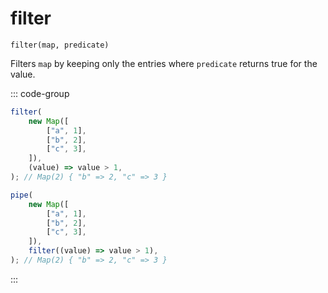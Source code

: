 # filter

`filter(map, predicate)`

Filters `map` by keeping only the entries where `predicate` returns true for the value.

::: code-group

```ts [data-first]
filter(
    new Map([
        ["a", 1],
        ["b", 2],
        ["c", 3],
    ]),
    (value) => value > 1,
); // Map(2) { "b" => 2, "c" => 3 }
```

```ts [data-last]
pipe(
    new Map([
        ["a", 1],
        ["b", 2],
        ["c", 3],
    ]),
    filter((value) => value > 1),
); // Map(2) { "b" => 2, "c" => 3 }
```

:::
